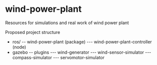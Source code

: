 # wind-power-plant
Resources for simulations and real work of wind power plant

Proposed project structure
- ros/
-- wind-power-plant (package)
--- wind-power-plant-controller (node)
- gazebo
-- plugins
--- wind-generator
--- wind-sensor-simulator
--- compass-simulator
--- servomotor-simulator

